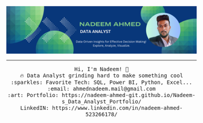 <img src="https://github.com/nadeem-ahmed-git/nadeem-ahmed-git/blob/main/github%20banner.png?raw=true"/>
 <hr></hr>
<p align="center">
  <samp>
    Hi, I'm Nadeem! 👋 <br>
    🔥 Data Analyst grinding hard to make something cool  <br>
    :sparkles: Favorite Tech: SQL, Power  BI, Python, Excel... <br>
    :email:	ahmednadeem.mail@gmail.com <br>
    :art: Portfolio: https://nadeem-ahmed-git.github.io/Nadeem-s_Data_Analyst_Portfolio/ <br>
                LinkedIN: https://www.linkedin.com/in/nadeem-ahmed-523266178/ <br>
  </samp>
</p>
